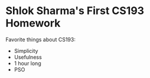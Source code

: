 # Shlok Sharma's First CS193 Homework

Favorite things about CS193:
- Simplicity
- Usefulness
- 1 hour long
- PSO

